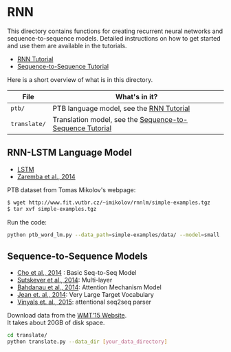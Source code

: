 # RNN
This directory contains functions for creating recurrent neural networks
and sequence-to-sequence models. Detailed instructions on how to get started
and use them are available in the tutorials.

* [RNN Tutorial](http://tensorflow.org/tutorials/recurrent/)
* [Sequence-to-Sequence Tutorial](http://tensorflow.org/tutorials/seq2seq/)

Here is a short overview of what is in this directory.

File | What's in it?
--- | ---
`ptb/` | PTB language model, see the [RNN Tutorial](http://tensorflow.org/tutorials/recurrent/)
`translate/` | Translation model, see the [Sequence-to-Sequence Tutorial](http://tensorflow.org/tutorials/seq2seq/)

## RNN-LSTM Language Model

- [LSTM](http://colah.github.io/posts/2015-08-Understanding-LSTMs/)
- [Zaremba et al., 2014](http://arxiv.org/abs/1409.2329)

PTB dataset from Tomas Mikolov's webpage:
```bash
$ wget http://www.fit.vutbr.cz/~imikolov/rnnlm/simple-examples.tgz
$ tar xvf simple-examples.tgz
```

Run the code:
```bash
python ptb_word_lm.py --data_path=simple-examples/data/ --model=small
```

##  Sequence-to-Sequence Models

- [Cho et al., 2014](http://arxiv.org/abs/1406.1078) : Basic Seq-to-Seq Model
- [Sutskever et al., 2014](https://arxiv.org/abs/1409.3215): Multi-layer
- [Bahdanau et al., 2014](http://arxiv.org/abs/1409.0473): Attention Mechanism Model
- [Jean et. al., 2014](https://arxiv.org/abs/1412.2007): Very Large Target Vocabulary
- [Vinyals et. al., 2015](https://arxiv.org/abs/1412.7449): attentional seq2seq parser

Download data from the [WMT'15 Website](http://www.statmt.org/wmt15/translation-task.html).  
It takes about 20GB of disk space.
```bash
cd translate/
python translate.py --data_dir [your_data_directory]
```
